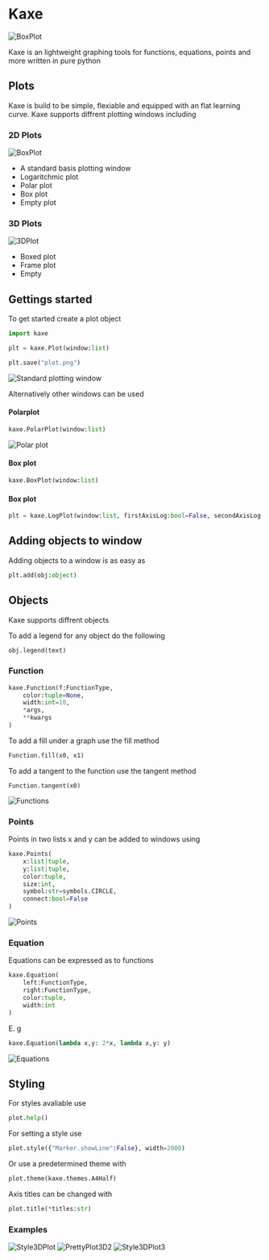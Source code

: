
# Kaxe

![BoxPlot](logo.png)

Kaxe is an lightweight graphing tools for functions, equations, points and more written in pure python

## Plots

Kaxe is build to be simple, flexiable and equipped with an flat learning curve.
Kaxe supports diffrent plotting windows including

### 2D Plots

![BoxPlot](tests/images/box.png)

* A standard basis plotting window
* Logaritchmic plot
* Polar plot
* Box plot
* Empty plot

### 3D Plots

![3DPlot](tests/images/3d-box.png)

* Boxed plot
* Frame plot
* Empty

## Gettings started

To get started create a plot object

```python
import kaxe

plt = kaxe.Plot(window:list)

plt.save("plot.png")
```

![Standard plotting window](tests/images/theme_full.png)

Alternatively other windows can be used

#### Polarplot
```python
kaxe.PolarPlot(window:list)
```

![Polar plot](tests/images/polar.png)

#### Box plot
```python
kaxe.BoxPlot(window:list)
```

#### Box plot
```python
plt = kaxe.LogPlot(window:list, firstAxisLog:bool=False, secondAxisLog:bool=True)
```

## Adding objects to window

Adding objects to a window is as easy as
```python
plt.add(obj:object)
```

## Objects

Kaxe supports diffrent objects 

To add a legend for any object do the following
```python
obj.legend(text)
```

### Function

```python
kaxe.Function(f:FunctionType, 
    color:tuple=None, 
    width:int=10,
    *args, 
    **kwargs
)
```

To add a fill under a graph use the fill method 
```python
Function.fill(x0, x1)
```

To add a tangent to the function use the tangent method
```python3
Function.tangent(x0)
```

![Functions](tests/images/function.png)

### Points

Points in two lists x and y can be added to windows using

```python
kaxe.Points(
    x:list|tuple, 
    y:list|tuple, 
    color:tuple, 
    size:int, 
    symbol:str=symbols.CIRCLE, 
    connect:bool=False
)
```

![Points](tests/images/labels.png)

### Equation

Equations can be expressed as to functions 

```python
kaxe.Equation(
    left:FunctionType, 
    right:FunctionType, 
    color:tuple,
    width:int
)
```

E. g
```python
kaxe.Equation(lambda x,y: 2*x, lambda x,y: y)
```

![Equations](tests/images/equation.png)

## Styling

For styles avaliable use 
```python
plot.help()
```

For setting a style use
```python
plot.style({"Marker.showLine":False}, width=2000)
```

Or use a predetermined theme with
```python
plot.theme(kaxe.themes.A4Half)
```

Axis titles can be changed with
```python
plot.title(*titles:str)
```

### Examples

![Style3DPlot](tests/images/3d-box-style.png)
![PrettyPlot3D2](tests/images/3d-function-pretty-2.png)
![Style3DPlot3](tests/images/3d-function-pretty-3.png)